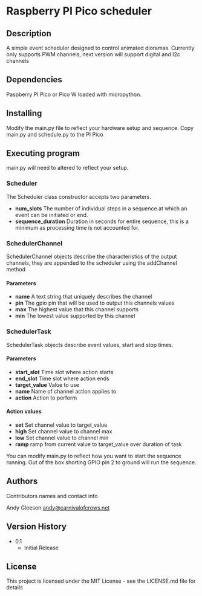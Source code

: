 # Raspberry PI Pico scheduler

## Description

A simple event scheduler designed to control animated dioramas.
Currently only supports PWM channels, next version will support digital and I2c channels

## Dependencies

Paspberry PI Pico or Pico W loaded with micropython.

## Installing

Modify the main.py file to reflect your hardware setup and sequence.
Copy main.py and schedule.py to the PI Pico

## Executing program

main.py will need to altered to reflect your setup.

### Scheduler

The Scheduler class constructor accepts two parameters.

- **num_slots** The number of individual steps in a sequence at which an event can be initiated or end.
- **sequence_duration** Duration in seconds for entire sequence, this is a minimum as processing time is not accounted for.

### SchedulerChannel

SchedulerChannel objects describe the characteristics of the output channels, they are appended to the scheduler using the addChannel method

#### Parameters

- **name** A text string that uniquely describes the channel
- **pin** The gpio pin that will be used to output this channels values
- **max** The highest value that this channel supports
- **min** The lowest value supported by this channel

### SchedulerTask

SchedulerTask objects describe event values, start and stop times.

#### Parameters

- **start_slot** Time slot where action starts
- **end_slot** Time slot where action ends
- **target_value** Value to use
- **name** Name of channel action applies to
- **action** Action to perform

#### Action values

- **set** Set channel value to target_value
- **high** Set channel value to channel max
- **low** Set channel value to channel min
- **ramp** ramp from current value to target_value over duration of task

You can modify main.py to reflect how you want to start the sequence running.
Out of the box shorting GPIO pin 2 to ground will run the sequence.

## Authors

Contributors names and contact info

Andy Gleeson [andy\@carnivalofcrows.net](mailto:andy@carnivalofcrows.net)

## Version History

- 0.1
  - Initial Release

## License

This project is licensed under the MIT License - see the LICENSE.md file for details
